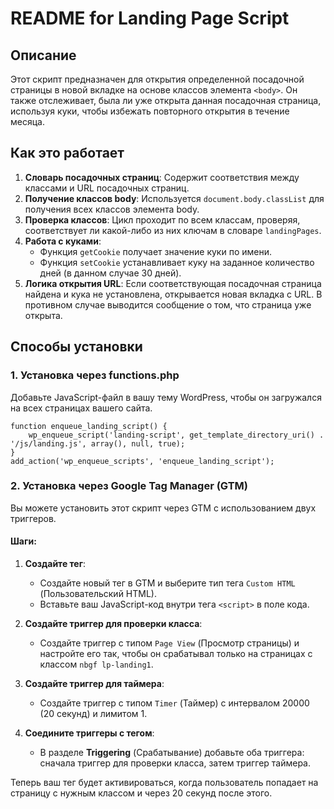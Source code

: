 # README for Landing Page Script

## Описание
Этот скрипт предназначен для открытия определенной посадочной страницы в новой вкладке на основе классов элемента `<body>`. Он также отслеживает, была ли уже открыта данная посадочная страница, используя куки, чтобы избежать повторного открытия в течение месяца.

## Как это работает
1. **Словарь посадочных страниц**: Содержит соответствия между классами и URL посадочных страниц.
2. **Получение классов body**: Используется `document.body.classList` для получения всех классов элемента body.
3. **Проверка классов**: Цикл проходит по всем классам, проверяя, соответствует ли какой-либо из них ключам в словаре `landingPages`.
4. **Работа с куками**: 
   - Функция `getCookie` получает значение куки по имени.
   - Функция `setCookie` устанавливает куку на заданное количество дней (в данном случае 30 дней).
5. **Логика открытия URL**: Если соответствующая посадочная страница найдена и кука не установлена, открывается новая вкладка с URL. В противном случае выводится сообщение о том, что страница уже открыта.

## Способы установки

### 1. Установка через functions.php
Добавьте JavaScript-файл в вашу тему WordPress, чтобы он загружался на всех страницах вашего сайта.

```
function enqueue_landing_script() {
    wp_enqueue_script('landing-script', get_template_directory_uri() . '/js/landing.js', array(), null, true);
}
add_action('wp_enqueue_scripts', 'enqueue_landing_script');
```

### 2. Установка через Google Tag Manager (GTM)
Вы можете установить этот скрипт через GTM с использованием двух триггеров.

#### Шаги:
1. **Создайте тег**:
   - Создайте новый тег в GTM и выберите тип тега `Custom HTML` (Пользовательский HTML).
   - Вставьте ваш JavaScript-код внутри тега `<script>` в поле кода.

2. **Создайте триггер для проверки класса**:
   - Создайте триггер с типом `Page View` (Просмотр страницы) и настройте его так, чтобы он срабатывал только на страницах с классом `nbgf lp-landing1`.

3. **Создайте триггер для таймера**:
   - Создайте триггер с типом `Timer` (Таймер) с интервалом 20000 (20 секунд) и лимитом 1.

4. **Соедините триггеры с тегом**:
   - В разделе **Triggering** (Срабатывание) добавьте оба триггера: сначала триггер для проверки класса, затем триггер таймера.

Теперь ваш тег будет активироваться, когда пользователь попадает на страницу с нужным классом и через 20 секунд после этого.

